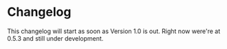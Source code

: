 # Changelog

This changelog will start as soon as Version 1.0 is out. Right now were're at 0.5.3 and still under development.